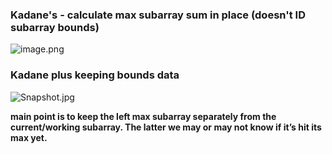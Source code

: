 ### Kadane's - calculate max subarray sum in place (doesn't ID subarray bounds)

![image.png](../../../../_resources/image-9.png)

### Kadane plus keeping bounds data

![Snapshot.jpg](../../../../_resources/Snapshot-3.jpg)

**main point is to keep the left max subarray separately from the current/working subarray. The latter we may or may not know if it’s hit its max yet.**